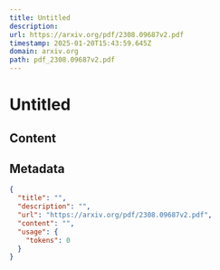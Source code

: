 ```yaml
---
title: Untitled
description: 
url: https://arxiv.org/pdf/2308.09687v2.pdf
timestamp: 2025-01-20T15:43:59.645Z
domain: arxiv.org
path: pdf_2308.09687v2.pdf
---
```


# Untitled



## Content



## Metadata

```json
{
  "title": "",
  "description": "",
  "url": "https://arxiv.org/pdf/2308.09687v2.pdf",
  "content": "",
  "usage": {
    "tokens": 0
  }
}
```
